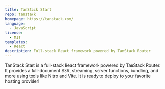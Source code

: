 ```yaml
---
title: TanStack Start
repo: tanstack
homepage: https://tanstack.com/
language:
  - JavaScript
license:
  - MIT
templates:
  - React
description: Full-stack React framework powered by TanStack Router
---
```

TanStack Start is a full-stack React framework powered by TanStack Router. It provides a full-document SSR, streaming, server functions, bundling, and more using tools like Nitro and Vite. It is ready to deploy to your favorite hosting provider!

